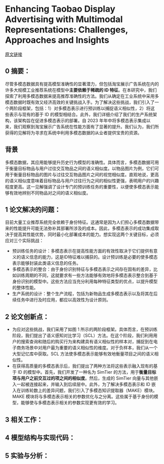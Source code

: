 # Enhancing Taobao Display Advertising with Multimodal Representations: Challenges, Approaches and Insights
[原文链接](https://doi.org/10.1145/3383313.3412236)
## 0 摘要：
尽管多模态数据具有提高模型准确性的显著潜力，但包括淘宝展示广告系统在内的许多大规模工业推荐系统在模型中**主要依赖于稀疏的 ID 特征**。在本研究中，我们探索了利用多模态数据来提高推荐准确性的方法。我们从确定在工业系统中采用多模态数据时既有效又经济高效的关键挑战入手。为了解决这些挑战，我们引入了一个两阶段框架，包括：1）对多模态表示进行预训练以捕捉语义相似性，2）将这些表示与现有的基于 ID 的模型相结合。此外，我们详细介绍了我们的生产系统架构，该架构旨在促进多模态表示的部署。自 2023 年年中将多模态表示集成以来，我们观察到淘宝展示广告系统在性能方面有了显著的提升。我们认为，我们所获得的见解将为寻求在系统中利用多模态数据的从业者提供宝贵的资源。

## 背景
多模态数据，其应用能够提升历史行为模型的准确性。具体而言，多模态数据可用于衡量目标物品与用户过往交互物品之间的语义相似度。以物品图片为例，它们可用于衡量目标物品的图片与过往交互物品图片之间的视觉相似度。直观地说，更高的语义相似度意味着目标物品与用户过往行为之间的相似性更强，表明用户的兴趣程度更高。这一见解强调了设计专门的预训练任务的重要性，以便使多模态表示能够有效地辨别不同物品对之间的语义相似度。

## 1 论文解决的问题：
目前大量工业推荐系统完全依赖于身份特征。这通常是因为人们担心多模态数据带来的性能提升可能无法弥补其部署所涉及的成本。因此，多模态表示的成功集成取决于提高其性能优势，同时最小化部署成本的能力。想实现这两个关键目标，必须应对三个实际挑战：
* 预训练任务的设计：多模态表示在提高性能方面的有效性取决于它们提供有意义的语义信息的能力，这是ID特征难以捕获的。设计预训练是必要的使多模态表示能够封装此类语义信息的任务。
* 多模态表示的整合：由于身份识别特征与多模态表示之间存在固有的差异，比如训练周期的不同，这就要求有一些方法能够有效地将多模态表示整合到基于身份识别的模型中。这些方法应当充分利用每种特征类型的优点，以提升模型的整体性能。
* 生产系统的设计：整个生产流程，包括为新物品生成多模态表示以及将其在后续任务中进行及时应用，都应以高效性为设计原则。

## 2 论文创新点：
* 为应对这些挑战，我们采用了如图 1 所示的两阶段框架。具体而言，在预训练阶段，我们提出了语义感知对比学习（SCL）方法。在这个阶段，我们利用用户的搜索查询和随后的购买行为来构建具有语义相似性的样本对，捕捉到在电子商务场景中对用户最为重要的语义相似性的维度。对于负样本，我们从一个大型记忆库中获取。SCL 方法使多模态表示能够有效地衡量项目之间的语义相似性。
* 在获得高质量的多模态表示后，我们提出了两种方法将这些表示融入现有的基于 ID 的模型中。首先，我们开发了一种名为 SimTier 的方法，用于**衡量目标项与用户之前交互过的项之间的相似度**。然后，生成的 SimTier 向量与其他嵌入一起被连接起来，并输入到后续层中。此外，为了解决多模态表示和 ID 嵌入在训练轮数上的差异问题，我们引入了多模态知识提取器（MAKE）模块。MAKE 模块将与多模态表示相关的参数优化与之分离。这些属于基于身份的模型，能够使与多模态表示相关的参数实现更有效的学习。

## 3 相关工作：

## 4 模型结构与实现代码：


## 5 实验与分析：

<!--stackedit_data:
eyJoaXN0b3J5IjpbLTU3NDk4NjQ5NiwxMTA3Njk3NjA0LDg5Nj
c5OTc4NCwtODY5NDY1MTk0XX0=
-->